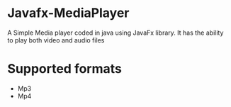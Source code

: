 # Javafx-MediaPlayer
A Simple Media player coded in java using JavaFx library. It has the ability to play both video and audio files

# Supported formats
- Mp3
- Mp4
